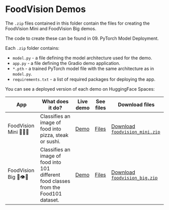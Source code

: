# FoodVision Demos
The `.zip` files contained in this folder contain the files for creating the FoodVision Mini and FoodVision Big demos.

The code to create these can be found in 09. PyTorch Model Deployment.

Each `.zip` folder contains: 
* `model.py` - a file defining the model architecture used for the demo.
* `app.py` - a file defining the Gradio demo application.
* `*.pth` - a trained PyTorch model file with the same architecture as in `model.py`.
* `requirements.txt` - a list of required packages for deploying the app.

You can see a deployed version of each demo on HuggingFace Spaces:

| **App** | **What does it do?** | **Live demo** | **See files** | **Download files** |
| ----- | ----- | ----- | ----- | ----- |
| FoodVision Mini 🍕🥩🍣 | Classifies an image of food into pizza, steak or sushi. | [Demo](https://huggingface.co/spaces/mrdbourke/foodvision_mini) | [Files](https://huggingface.co/spaces/mrdbourke/foodvision_mini/tree/main) | [Download `foodvision_mini.zip`](https://github.com/mrdbourke/pytorch-deep-learning/raw/main/demos/foodvision_mini.zip) |
| FoodVision Big 🍔👁💪 | Classifies an image of food into 101 different food classes from the Food101 dataset. | [Demo](https://huggingface.co/spaces/mrdbourke/foodvision_big/) | [Files](https://huggingface.co/spaces/mrdbourke/foodvision_big/tree/main) | [Download `foodvision_big.zip`](https://github.com/mrdbourke/pytorch-deep-learning/raw/main/demos/foodvision_big.zip) |

